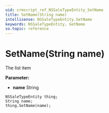 ```yaml
---
uid: crmscript_ref_NSSaleTypeEntity_SetName
title: SetName(String name)
intellisense: NSSaleTypeEntity.SetName
keywords: NSSaleTypeEntity, GetName
so.topic: reference
---
```


# SetName(String name)

The list item

**Parameter:** 
 - **name** String

```crmscript
NSSaleTypeEntity thing;
String name;
thing.SetName(name);
```


